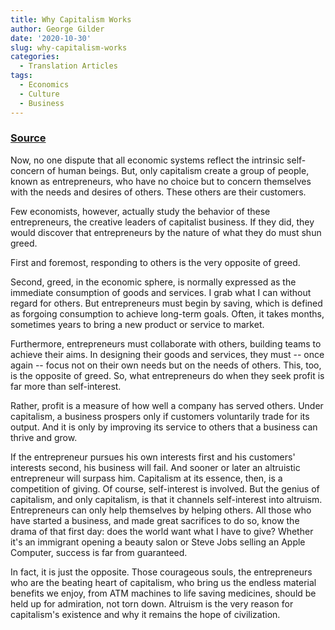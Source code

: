 ```yaml
---
title: Why Capitalism Works
author: George Gilder
date: '2020-10-30'
slug: why-capitalism-works
categories:
  - Translation Articles
tags:
  - Economics
  - Culture
  - Business
---
```


### [Source](https://www.youtube.com/watch?v=w6adVQrSUAc)

Now, no one dispute that all economic systems reflect the intrinsic self-concern of human beings. But, only capitalism create a group of people, known as entrepreneurs, who have no choice but to concern themselves with the needs and desires of others. These others are their customers.

Few economists, however, actually study the behavior of these entrepreneurs, the creative leaders of capitalist business. If they did, they would discover that entrepreneurs by the nature of what they do must shun greed.

First and foremost, responding to others is the very opposite of greed.

Second, greed, in the economic sphere, is normally expressed as the immediate consumption of goods and services. I grab what I can without regard for others. But entrepreneurs must begin by saving, which is defined as forgoing consumption to achieve long-term goals. Often, it takes months, sometimes years to bring a new product or service to market.

Furthermore, entrepreneurs must collaborate with others, building teams to achieve their aims. In designing their goods and services, they must -- once again -- focus not on their own needs but on the needs of others. This, too, is the opposite of greed. So, what entrepreneurs do when they seek profit is far more than self-interest. 

Rather, profit is a measure of how well a company has served others. Under capitalism, a business prospers only if customers voluntarily trade for its output. And it is only by improving its service to others that a business can thrive and grow.

If the entrepreneur pursues his own interests first and his customers' interests second, his business will fail. And sooner or later an altruistic entrepreneur will surpass him. Capitalism at its essence, then, is a competition of giving. Of course, self-interest is involved. But the genius of capitalism, and only capitalism, is that it channels self-interest into altruism. Entrepreneurs can only help themselves by helping others. All those who have started a business, and made great sacrifices to do so, know the drama of that first day: does the world want what I have to give? Whether it's an immigrant opening a beauty salon or Steve Jobs selling an Apple Computer, success is far from guaranteed.

In fact, it is just the opposite. Those courageous souls, the entrepreneurs who are the beating heart of capitalism, who bring us the endless material benefits we enjoy, from ATM machines to life saving medicines, should be held up for admiration, not torn down. Altruism is the very reason for capitalism's existence and why it remains the hope of civilization.
